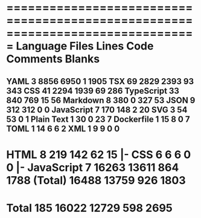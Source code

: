 ===============================================================================
 Language            Files        Lines         Code     Comments       Blanks
===============================================================================
 YAML                    3         8856         6950            1         1905
 TSX                    69         2829         2393           93          343
 CSS                    41         2294         1939           69          286
 TypeScript             33          840          769           15           56
 Markdown                8          380            0          327           53
 JSON                    9          312          312            0            0
 JavaScript              7          170          148            2           20
 SVG                     3           54           53            0            1
 Plain Text              1           30            0           23            7
 Dockerfile              1           15            8            0            7
 TOML                    1           14            6            6            2
 XML                     1            9            9            0            0
-------------------------------------------------------------------------------
 HTML                    8          219          142           62           15
 |- CSS                  6            6            6            0            0
 |- JavaScript           7        16263        13611          864         1788
 (Total)                          16488        13759          926         1803
===============================================================================
 Total                 185        16022        12729          598         2695
===============================================================================
